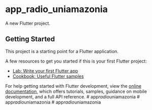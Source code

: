 # app_radio_uniamazonia

A new Flutter project.

## Getting Started

This project is a starting point for a Flutter application.

A few resources to get you started if this is your first Flutter project:

- [Lab: Write your first Flutter app](https://docs.flutter.dev/get-started/codelab)
- [Cookbook: Useful Flutter samples](https://docs.flutter.dev/cookbook)

For help getting started with Flutter development, view the
[online documentation](https://docs.flutter.dev/), which offers tutorials,
samples, guidance on mobile development, and a full API reference.
#   a p p _ r a d i o _ u n i a m a z o n i a  
 #   a p p _ r a d i o _ u n i a m a z o n i a  
 #   a p p _ r a d i o _ u n i a m a z o n i a  
 